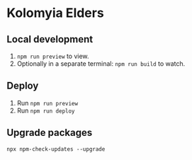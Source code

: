 # Kolomyia Elders

## Local development

1. `npm run preview` to view.
1. Optionally in a separate terminal: `npm run build` to watch.

## Deploy

1. Run `npm run preview`
1. Run `npm run deploy`

## Upgrade packages

`npx npm-check-updates --upgrade`
